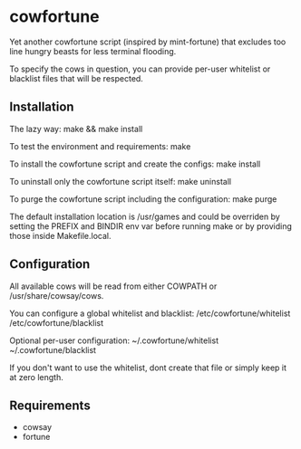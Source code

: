 cowfortune
==========

Yet another cowfortune script (inspired by mint-fortune) that excludes
too line hungry beasts for less terminal flooding.

To specify the cows in question, you can provide per-user whitelist or
blacklist files that will be respected.


Installation
------------

The lazy way:
make && make install

To test the environment and requirements:
make

To install the cowfortune script and create the configs:
make install

To uninstall only the cowfortune script itself:
make uninstall

To purge the cowfortune script including the configuration:
make purge


The default installation location is /usr/games and could be overriden by
setting the PREFIX and BINDIR env var before running make or by providing
those inside Makefile.local.


Configuration
-------------

All available cows will be read from either COWPATH or /usr/share/cowsay/cows.

You can configure a global whitelist and blacklist:
/etc/cowfortune/whitelist
/etc/cowfortune/blacklist

Optional per-user configuration:
~/.cowfortune/whitelist
~/.cowfortune/blacklist


If you don't want to use the whitelist, dont create that file or simply
keep it at zero length.


Requirements
------------

- cowsay
- fortune


